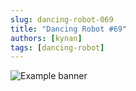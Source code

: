 ```yaml
---
slug: dancing-robot-069
title: "Dancing Robot #69"
authors: [kynan]
tags: [dancing-robot]
---
```


![Example banner](/img/stories/dancing-robot/069.png)
